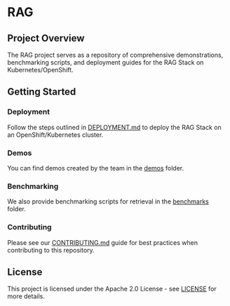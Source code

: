# RAG

## Project Overview
The RAG project serves as a repository of comprehensive demonstrations, benchmarking scripts, and deployment guides for the RAG Stack on Kubernetes/OpenShift.

## Getting Started
### Deployment
Follow the steps outlined in [DEPLOYMENT.md](DEPLOYMENT.md) to deploy the RAG Stack on an OpenShift/Kubernetes cluster.
### Demos
You can find demos created by the team in the [demos](demos) folder.
### Benchmarking
We also provide benchmarking scripts for retrieval in the [benchmarks](benchmarks) folder.
### Contributing
Please see our [CONTRIBUTING.md](CONTRIBUTING.md) guide for best practices when contributing to this repository.

## License
This project is licensed under the Apache 2.0 License - see [LICENSE](LICENSE) for more details.
